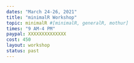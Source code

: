 ```yaml
---
dates: "March 24-26, 2021"
title: "minimalR Workshop"
topic: minimalR #[minimalR, generalR, mothur]
times: "9 AM-4 PM"
paypal: XXXXXXXXXXXXXX
cost: 450
layout: workshop
status: past
---
```


